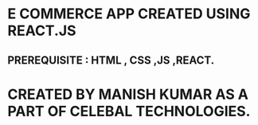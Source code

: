 # E COMMERCE APP CREATED USING REACT.JS

## PREREQUISITE : HTML , CSS ,JS ,REACT.

# CREATED BY MANISH KUMAR AS A PART OF CELEBAL TECHNOLOGIES.
